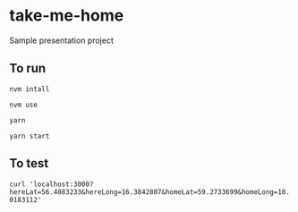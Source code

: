 # take-me-home
Sample presentation project

## To run

```nvm intall```

```nvm use```

```yarn```

```yarn start```

## To test

```curl 'localhost:3000?hereLat=56.4883233&hereLong=16.3842807&homeLat=59.2733699&homeLong=18.0183112'```
